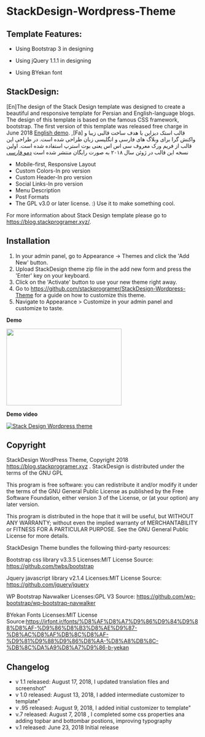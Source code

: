 # StackDesign-Wordpress-Theme


## Template Features:

* Using Bootstrap 3 in designing

* Using jQuery 1.1.1 in designing

* Using BYekan font

## StackDesign:
[En]The design of the Stack Design  template was designed to create
a beautiful and responsive template for Persian and English-language
 blogs. The design of this template is based on the famous CSS
 framework, bootstrap. The first version of this template was released
 free charge in June 2018 <a href="https://blog.stackprogramer.xyz/en">English demo</a>. ,[Fa] قالب استک دیزاین با هدف ساخت قالبی زیبا و واکنش گرا برای وبلاگ های فارسی و انگلیسی زبان طراحی شده است. در طراحی این قالب از فریم ورک معروف 
سی اس اس یعنی بوت استرپ استفاده شده است. اولین نسخه این قالب در ژوئن سال ۲۰۱۸ به صورت رایگان منتشر شده است <a href="https://blog.stackprogramer.xyz/">دمو فارسی</a>

* Mobile-first, Responsive Layout
* Custom Colors-In pro version
* Custom Header-In pro version
* Social Links-In pro version
* Menu Description
* Post Formats
* The GPL v3.0 or later license. :) Use it to make something cool.

For more information about Stack Design  template please go to https://blog.stackprogramer.xyz/.



## Installation
1. In your admin panel, go to Appearance -> Themes and click the 'Add New' button.
2. Upload  StackDesign theme zip file in the add new form and press the 'Enter' key on your keyboard.
3. Click on the 'Activate' button to use your new theme right away.
4. Go to https://github.com/stackprogramer/StackDesign-Wordpress-Theme for a guide on how to customize this theme.
5. Navigate to Appearance > Customize in your admin panel and customize to taste.

**Demo**

<img src="http://www.mediafire.com/convkey/fc9c/7h0vx64iu5525anzg.jpg" width="300" height="200">

**Demo video**

[![Stack Design Wordpress theme ](https://www.mediafire.com/convkey/d117/p1k49cdp6l06g9zzg.jpg)](https://www.aparat.com/v/fUEH6 "SD")


## Copyright 

StackDesign WordPress Theme, Copyright 2018 https://blog.stackprogramer.xyz .
StackDesign is distributed under the terms of the GNU GPL

This program is free software: you can redistribute it and/or modify
it under the terms of the GNU General Public License as published by
the Free Software Foundation, either version 3 of the License, or
(at your option) any later version.

This program is distributed in the hope that it will be useful,
but WITHOUT ANY WARRANTY; without even the implied warranty of
MERCHANTABILITY or FITNESS FOR A PARTICULAR PURPOSE. See the
GNU General Public License for more details.

StackDesign Theme bundles the following third-party resources:

Bootstrap css  library v3.3.5
Licenses:MIT License
Source: https://github.com/twbs/bootstrap


Jquery  javascript library v2.1.4
Licenses:MIT License
Source: https://github.com/jquery/jquery

WP Bootstrap Navwalker
Licenses:GPL V3
Source: https://github.com/wp-bootstrap/wp-bootstrap-navwalker

BYekan Fonts 
Licenses:MIT License
Source:https://irfont.ir/fonts/%D8%AF%D8%A7%D9%86%D9%84%D9%88%D8%AF-%D9%86%D8%B3%D8%AE%D9%87-%D8%AC%D8%AF%DB%8C%D8%AF-%D9%81%D9%88%D9%86%D8%AA-%D8%A8%DB%8C-%DB%8C%DA%A9%D8%A7%D9%86-b-yekan


## Changelog
* v 1.1 released: August 17, 2018, I updated translation files and screenshot" 
* v 1.0 released: August 13, 2018, I added intermediate customizer to template" 
* v .95 released: August 9, 2018, I added initial customizer to template" 
* v.7 released: August 7, 2018 , I completed some css properties ana adding topbar and bottombar postions, improving typography
* v.1 released: June 23, 2018
Initial release




